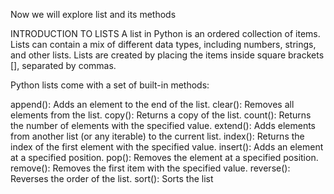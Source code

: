 Now we will explore list and its methods

INTRODUCTION TO LISTS
A list in Python is an ordered collection of items. Lists can contain a mix of different data types, including numbers, strings, and other lists. Lists are created by placing the items inside square brackets [], separated by commas.


Python lists come with a set of built-in methods:

append(): Adds an element to the end of the list.
clear(): Removes all elements from the list.
copy(): Returns a copy of the list.
count(): Returns the number of elements with the specified value.
extend(): Adds elements from another list (or any iterable) to the current list.
index(): Returns the index of the first element with the specified value.
insert(): Adds an element at a specified position.
pop(): Removes the element at a specified position.
remove(): Removes the first item with the specified value.
reverse(): Reverses the order of the list.
sort(): Sorts the list